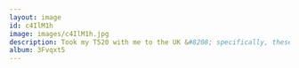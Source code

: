 ```yaml
---
layout: image
id: c4IlM1h
image: images/c4IlM1h.jpg
description: Took my T520 with me to the UK &#8208; specifically, these pictures were taken on a footpath near the stone circles at Avebury. Unfortunately, I neglected to take the thonk with me to the stone circles, but it was raining and I was afraid that my camera might get damaged.
album: 3Fvqxt5
---
```


